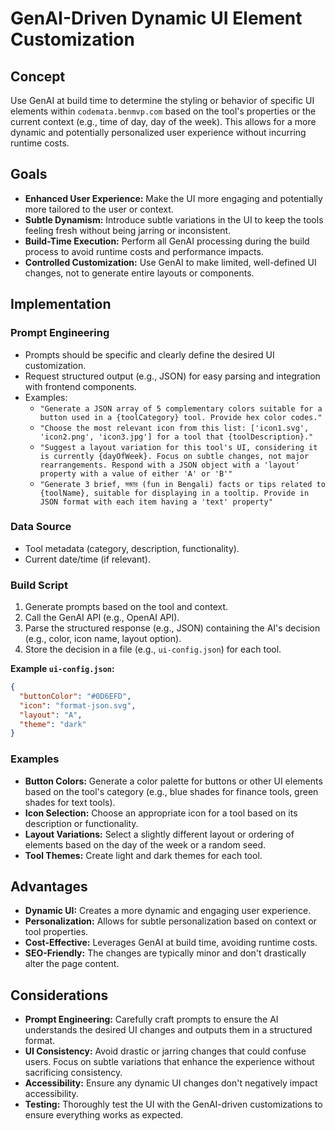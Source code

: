 # GenAI-Driven Dynamic UI Element Customization

## Concept

Use GenAI at build time to determine the styling or behavior of specific UI elements within `codemata.benmvp.com` based on the tool's properties or the current context (e.g., time of day, day of the week). This allows for a more dynamic and potentially personalized user experience without incurring runtime costs.

## Goals

- **Enhanced User Experience:** Make the UI more engaging and potentially more tailored to the user or context.
- **Subtle Dynamism:** Introduce subtle variations in the UI to keep the tools feeling fresh without being jarring or inconsistent.
- **Build-Time Execution:** Perform all GenAI processing during the build process to avoid runtime costs and performance impacts.
- **Controlled Customization:** Use GenAI to make limited, well-defined UI changes, not to generate entire layouts or components.

## Implementation

### Prompt Engineering

- Prompts should be specific and clearly define the desired UI customization.
- Request structured output (e.g., JSON) for easy parsing and integration with frontend components.
- Examples:
  - `"Generate a JSON array of 5 complementary colors suitable for a button used in a {toolCategory} tool. Provide hex color codes."`
  - `"Choose the most relevant icon from this list: ['icon1.svg', 'icon2.png', 'icon3.jpg'] for a tool that {toolDescription}."`
  - `"Suggest a layout variation for this tool's UI, considering it is currently {dayOfWeek}. Focus on subtle changes, not major rearrangements. Respond with a JSON object with a 'layout' property with a value of either 'A' or 'B'"`
  - `"Generate 3 brief, মজার (fun in Bengali) facts or tips related to {toolName}, suitable for displaying in a tooltip. Provide in JSON format with each item having a 'text' property"`

### Data Source

- Tool metadata (category, description, functionality).
- Current date/time (if relevant).

### Build Script

1.  Generate prompts based on the tool and context.
2.  Call the GenAI API (e.g., OpenAI API).
3.  Parse the structured response (e.g., JSON) containing the AI's decision (e.g., color, icon name, layout option).
4.  Store the decision in a file (e.g., `ui-config.json`) for each tool.

**Example `ui-config.json`:**

```json
{
  "buttonColor": "#0D6EFD",
  "icon": "format-json.svg",
  "layout": "A",
  "theme": "dark"
}
```

### **Examples**

- **Button Colors:** Generate a color palette for buttons or other UI elements based on the tool's category (e.g., blue shades for finance tools, green shades for text tools).
- **Icon Selection:** Choose an appropriate icon for a tool based on its description or functionality.
- **Layout Variations:** Select a slightly different layout or ordering of elements based on the day of the week or a random seed.
- **Tool Themes:** Create light and dark themes for each tool.

## **Advantages**

- **Dynamic UI:** Creates a more dynamic and engaging user experience.
- **Personalization:** Allows for subtle personalization based on context or tool properties.
- **Cost-Effective:** Leverages GenAI at build time, avoiding runtime costs.
- **SEO-Friendly:** The changes are typically minor and don't drastically alter the page content.

## **Considerations**

- **Prompt Engineering:** Carefully craft prompts to ensure the AI understands the desired UI changes and outputs them in a structured format.
- **UI Consistency:** Avoid drastic or jarring changes that could confuse users. Focus on subtle variations that enhance the experience without sacrificing consistency.
- **Accessibility:** Ensure any dynamic UI changes don't negatively impact accessibility.
- **Testing:** Thoroughly test the UI with the GenAI-driven customizations to ensure everything works as expected.
